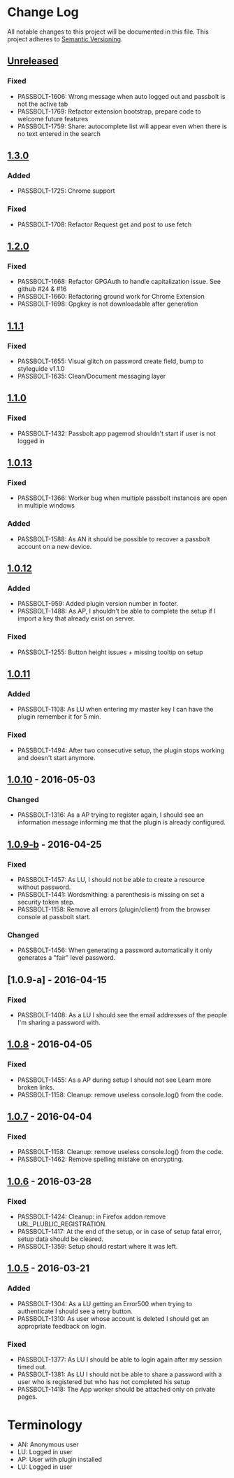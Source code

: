# Change Log
All notable changes to this project will be documented in this file.
This project adheres to [Semantic Versioning](http://semver.org/).

## [Unreleased]
### Fixed
- PASSBOLT-1606: Wrong message when auto logged out and passbolt is not the active tab
- PASSBOLT-1769: Refactor extension bootstrap, prepare code to welcome future features
- PASSBOLT-1759: Share: autocomplete list will appear even when there is no text entered in the search

## [1.3.0]
### Added
- PASSBOLT-1725: Chrome support

### Fixed
- PASSBOLT-1708: Refactor Request get and post to use fetch

## [1.2.0]
### Fixed
- PASSBOLT-1668: Refactor GPGAuth to handle capitalization issue. See github #24 & #16
- PASSBOLT-1660: Refactoring ground work for Chrome Extension
- PASSBOLT-1698: Gpgkey is not downloadable after generation

## [1.1.1]
### Fixed
- PASSBOLT-1655: Visual glitch on password create field, bump to styleguide v1.1.0
- PASSBOLT-1635: Clean/Document messaging layer

## [1.1.0]
### Fixed
- PASSBOLT-1432: Passbolt.app pagemod shouldn't start if user is not logged in

## [1.0.13]
### Fixed
- PASSBOLT-1366: Worker bug when multiple passbolt instances are open in multiple windows

### Added
- PASSBOLT-1588: As AN it should be possible to recover a passbolt account on a new device.

## [1.0.12]
### Added
- PASSBOLT-959: Added plugin version number in footer.
- PASSBOLT-1488: As AP, I shouldn't be able to complete the setup if I import a key that already exist on server.

### Fixed
- PASSBOLT-1255: Button height issues + missing tooltip on setup

## [1.0.11]
### Added
- PASSBOLT-1108: As LU when entering my master key I can have the plugin remember it for 5 min.

### Fixed
- PASSBOLT-1494: After two consecutive setup, the plugin stops working and doesn't start anymore.

## [1.0.10] - 2016-05-03
### Changed
- PASSBOLT-1316: As a AP trying to register again, I should see an information message informing me that the plugin is already configured.


## [1.0.9-b] - 2016-04-25
### Fixed
- PASSBOLT-1457: As LU, I should not be able to create a resource without password.
- PASSBOLT-1441: Wordsmithing: a parenthesis is missing on set a security token step.
- PASSBOLT-1158: Remove all errors (plugin/client) from the browser console at passbolt start.

### Changed
- PASSBOLT-1456: When generating a password automatically it only generates a "fair" level password.

## [1.0.9-a] - 2016-04-15
### Fixed
- PASSBOLT-1408: As a LU I should see the email addresses of the people I'm sharing a password with.

## [1.0.8] - 2016-04-05
### Fixed
- PASSBOLT-1455: As a AP during setup I should not see Learn more broken links.
- PASSBOLT-1158: Cleanup: remove useless console.log() from the code.

## [1.0.7] - 2016-04-04
### Fixed
- PASSBOLT-1158: Cleanup: remove useless console.log() from the code.
- PASSBOLT-1462: Remove spelling mistake on encrypting.

## [1.0.6] - 2016-03-28
### Fixed
- PASSBOLT-1424: Cleanup: in Firefox addon remove URL_PLUBLIC_REGISTRATION.
- PASSBOLT-1417: At the end of the setup, or in case of setup fatal error, setup data should be cleared.
- PASSBOLT-1359: Setup should restart where it was left.


## [1.0.5] - 2016-03-21
### Added
- PASSBOLT-1304: As a LU getting an Error500 when trying to authenticate I should see a retry button.
- PASSBOLT-1310: As user whose account is deleted I should get an appropriate feedback on login.

### Fixed
- PASSBOLT-1377: As LU I should be able to login again after my session timed out.
- PASSBOLT-1381: As LU I should not be able to share a password with a user who is registered but who has not completed his setup
- PASSBOLT-1418: The App worker should be attached only on private pages.

# Terminology
- AN: Anonymous user
- LU: Logged in user
- AP: User with plugin installed
- LU: Logged in user

[Unreleased]: https://github.com/passbolt/passbolt_firefox/compare/v1.3.0...HEAD
[1.3.0]: https://github.com/passbolt/passbolt_firefox/compare/v1.2.0...v1.3.0
[1.2.0]: https://github.com/passbolt/passbolt_firefox/compare/v1.1.1...v1.2.0
[1.1.1]: https://github.com/passbolt/passbolt_firefox/compare/v1.1.0...v1.1.1
[1.1.0]: https://github.com/passbolt/passbolt_firefox/compare/v1.0.13...v1.1.0
[1.0.13]: https://github.com/passbolt/passbolt_firefox/compare/v1.0.12...v1.0.13
[1.0.12]: https://github.com/passbolt/passbolt_firefox/compare/v1.0.11...v1.0.12
[1.0.11]: https://github.com/passbolt/passbolt_firefox/compare/v1.0.10...v1.0.11
[1.0.10]: https://github.com/passbolt/passbolt_firefox/compare/v1.0.9-b...v1.0.10
[1.0.9-b]: https://github.com/passbolt/passbolt_firefox/compare/v1.0.9-a...v1.0.9-b
[1.0.9]: https://github.com/passbolt/passbolt_firefox/compare/v1.0.8...v1.0.9-a
[1.0.8]: https://github.com/passbolt/passbolt_firefox/compare/v1.0.7...v1.0.8
[1.0.7]: https://github.com/passbolt/passbolt_firefox/compare/v1.0.6...v1.0.7
[1.0.6]: https://github.com/passbolt/passbolt_firefox/compare/v1.0.5...v1.0.6
[1.0.5]: https://github.com/passbolt/passbolt_firefox/compare/1.0.4...v1.0.5